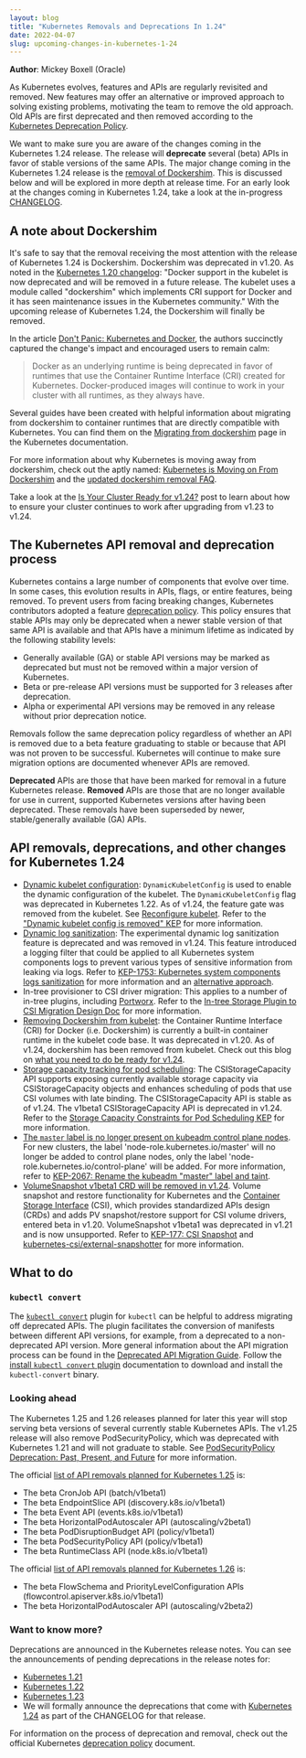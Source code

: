 ```yaml
---
layout: blog
title: "Kubernetes Removals and Deprecations In 1.24"
date: 2022-04-07
slug: upcoming-changes-in-kubernetes-1-24
---
```


**Author**: Mickey Boxell (Oracle)

As Kubernetes evolves, features and APIs are regularly revisited and removed. New features may offer
an alternative or improved approach to solving existing problems, motivating the team to remove the
old approach. Old APIs are first deprecated and then removed according to the [Kubernetes Deprecation Policy](/docs/reference/using-api/deprecation-policy/). 

We want to make sure you are aware of the changes coming in the Kubernetes 1.24 release. The release will 
**deprecate** several (beta) APIs in favor of stable versions of the same APIs. The major change coming 
in the Kubernetes 1.24 release is the [removal of Dockershim](https://github.com/kubernetes/enhancements/issues/2221). This is discussed 
below and will be explored in more depth at release time. For an  early look at the changes coming in Kubernetes 1.24, take a look at the in-progress [CHANGELOG](https://github.com/kubernetes/kubernetes/blob/master/CHANGELOG/CHANGELOG-1.24.md).

## A note about Dockershim

It's safe to say that the removal receiving the most attention with the release of Kubernetes 1.24 
is Dockershim. Dockershim was deprecated in v1.20. As noted in the [Kubernetes 1.20 changelog](https://github.com/kubernetes/kubernetes/blob/master/CHANGELOG/CHANGELOG-1.20.md#deprecation): 
"Docker support in the kubelet is now deprecated and will be removed in a future release. The kubelet 
uses a module called "dockershim" which implements CRI support for Docker and it has seen maintenance 
issues in the Kubernetes community." With the upcoming release of Kubernetes 1.24, the Dockershim will 
finally be removed. 

In the article [Don't Panic: Kubernetes and Docker](/blog/2020/12/02/dont-panic-kubernetes-and-docker/),
the authors succinctly captured the change's impact and encouraged users to remain calm: 
> Docker as an underlying runtime is being deprecated in favor of runtimes that use the
> Container Runtime Interface (CRI) created for Kubernetes. Docker-produced images
> will continue to work in your cluster with all runtimes, as they always have.

Several guides have been created with helpful information about migrating from dockershim
to container runtimes that are directly compatible with Kubernetes. You can find them on the
[Migrating from dockershim](/docs/tasks/administer-cluster/migrating-from-dockershim/)
page in the Kubernetes documentation.

For more information about why Kubernetes is moving away from dockershim, check out the aptly 
named: [Kubernetes is Moving on From Dockershim](/blog/2022/01/07/kubernetes-is-moving-on-from-dockershim/) 
and the [updated dockershim removal FAQ](/blog/2022/02/17/dockershim-faq/).

Take a look at the [Is Your Cluster Ready for v1.24?](/blog/2022/03/31/ready-for-dockershim-removal/) post to learn about how to ensure your cluster continues to work after upgrading from v1.23 to v1.24. 

## The Kubernetes API removal and deprecation process

Kubernetes contains a large number of components that evolve over time. In some cases, this 
evolution results in APIs, flags, or entire features, being removed. To prevent users from facing 
breaking changes, Kubernetes contributors adopted a feature [deprecation policy](/docs/reference/using-api/deprecation-policy/). 
This policy ensures that stable APIs may only be deprecated when a newer stable version of that 
same API is available and that APIs have a minimum lifetime as indicated by the following stability levels: 

* Generally available (GA) or stable API versions may be marked as deprecated but must not be removed within a major version of Kubernetes. 
* Beta or pre-release API versions must be supported for 3 releases after deprecation. 
* Alpha or experimental API versions may be removed in any release without prior deprecation notice. 

Removals follow the same deprecation policy regardless of whether an API is removed due to a beta feature 
graduating to stable or because that API was not proven to be successful. Kubernetes will continue to make 
sure migration options are documented whenever APIs are removed. 

**Deprecated** APIs are those that have been marked for removal in a future Kubernetes release. **Removed** 
APIs are those that are no longer available for use in current, supported Kubernetes versions after having 
been deprecated. These removals have been superseded by newer, stable/generally available (GA) APIs. 

## API removals, deprecations, and other changes for Kubernetes 1.24

* [Dynamic kubelet configuration](https://github.com/kubernetes/enhancements/issues/281): `DynamicKubeletConfig` is used to enable the dynamic configuration of the kubelet. The `DynamicKubeletConfig` flag was deprecated in Kubernetes 1.22. As of v1.24, the feature gate was removed from the kubelet. See [Reconfigure kubelet](/docs/tasks/administer-cluster/reconfigure-kubelet/). Refer to the ["Dynamic kubelet config is removed" KEP](https://github.com/kubernetes/enhancements/issues/281) for more information. 
* [Dynamic log sanitization](https://github.com/kubernetes/kubernetes/pull/107207): The experimental dynamic log sanitization feature is deprecated and was removed in v1.24. This feature introduced a logging filter that could be applied to all Kubernetes system components logs to prevent various types of sensitive information from leaking via logs. Refer to [KEP-1753: Kubernetes system components logs sanitization](https://github.com/kubernetes/enhancements/tree/master/keps/sig-instrumentation/1753-logs-sanitization#deprecation) for more information and an [alternative approach](https://github.com/kubernetes/enhancements/tree/master/keps/sig-instrumentation/1753-logs-sanitization#alternatives=).
* In-tree provisioner to CSI driver migration: This applies to a number of in-tree plugins, including [Portworx](https://github.com/kubernetes/enhancements/issues/2589). Refer to the [In-tree Storage Plugin to CSI Migration Design Doc](https://github.com/kubernetes/design-proposals-archive/blob/main/storage/csi-migration.md#background-and-motivations) for more information. 
* [Removing Dockershim from kubelet](https://github.com/kubernetes/enhancements/issues/2221): the Container Runtime Interface (CRI) for Docker (i.e. Dockershim) is currently a built-in container runtime in the kubelet code base. It was deprecated in v1.20. As of v1.24, dockershim has been removed from kubelet. Check out this blog on [what you need to do be ready for v1.24](/blog/2022/03/31/ready-for-dockershim-removal/). 
* [Storage capacity tracking for pod scheduling](https://github.com/kubernetes/enhancements/issues/1472): The CSIStorageCapacity API supports exposing currently available storage capacity via CSIStorageCapacity objects and enhances scheduling of pods that use CSI volumes with late binding. The CSIStorageCapacity API is stable as of v1.24. The v1beta1 CSIStorageCapacity API is deprecated in v1.24. Refer to the [Storage Capacity Constraints for Pod Scheduling KEP](https://github.com/kubernetes/enhancements/tree/master/keps/sig-storage/1472-storage-capacity-tracking) for more information. 
* [The `master` label is no longer present on kubeadm control plane nodes](https://github.com/kubernetes/kubernetes/pull/107533). For new clusters, the label 'node-role.kubernetes.io/master' will no longer be added to control plane nodes, only the label 'node-role.kubernetes.io/control-plane' will be added. For more information, refer to [KEP-2067: Rename the kubeadm "master" label and taint](https://github.com/kubernetes/enhancements/tree/master/keps/sig-cluster-lifecycle/kubeadm/2067-rename-master-label-taint).
* [VolumeSnapshot v1beta1 CRD will be removed in v1.24](https://github.com/kubernetes/enhancements/issues/177). Volume snapshot and restore functionality for Kubernetes and the [Container Storage Interface](https://github.com/container-storage-interface/spec/blob/master/spec.md) (CSI), which provides standardized APIs design (CRDs) and adds PV snapshot/restore support for CSI volume drivers, entered beta in v1.20. VolumeSnapshot v1beta1 was deprecated in v1.21 and is now unsupported. Refer to [KEP-177: CSI Snapshot](https://github.com/kubernetes/enhancements/tree/master/keps/sig-storage/177-volume-snapshot#kep-177-csi-snapshot) and [kubernetes-csi/external-snapshotter](https://github.com/kubernetes-csi/external-snapshotter/releases/tag/v4.1.0) for more information. 

## What to do

### `kubectl convert`

The [`kubectl convert`](/docs/tasks/tools/included/kubectl-convert-overview/) plugin for `kubectl` 
can be helpful to address migrating off deprecated APIs. The plugin facilitates the conversion of 
manifests between different API versions, for example, from a deprecated to a non-deprecated API 
version. More general information about the API migration process can be found in the [Deprecated API Migration Guide](/docs/reference/using-api/deprecation-guide/). 
Follow the [install `kubectl convert` plugin](https://kubernetes.io/docs/tasks/tools/install-kubectl-linux/#install-kubectl-convert-plugin) 
documentation to download and install the `kubectl-convert` binary. 
    
### Looking ahead

The Kubernetes 1.25 and 1.26 releases planned for later this year will stop serving beta versions 
of several currently stable Kubernetes APIs. The v1.25 release will also remove PodSecurityPolicy, 
which was deprecated with Kubernetes 1.21 and will not graduate to stable. See [PodSecurityPolicy 
Deprecation: Past, Present, and Future](/blog/2021/04/06/podsecuritypolicy-deprecation-past-present-and-future/) for more information. 

The official [list of API removals planned for Kubernetes 1.25](/docs/reference/using-api/deprecation-guide/#v1-25) is:

* The beta CronJob API (batch/v1beta1)
* The beta EndpointSlice API (discovery.k8s.io/v1beta1)
* The beta Event API (events.k8s.io/v1beta1)
* The beta HorizontalPodAutoscaler API (autoscaling/v2beta1)
* The beta PodDisruptionBudget API (policy/v1beta1)
* The beta PodSecurityPolicy API (policy/v1beta1)
* The beta RuntimeClass API (node.k8s.io/v1beta1)


The official [list of API removals planned for Kubernetes 1.26](/docs/reference/using-api/deprecation-guide/#v1-26) is:

* The beta FlowSchema and PriorityLevelConfiguration APIs (flowcontrol.apiserver.k8s.io/v1beta1)
* The beta HorizontalPodAutoscaler API (autoscaling/v2beta2)

    
### Want to know more?
Deprecations are announced in the Kubernetes release notes. You can see the announcements of pending deprecations in the release notes for:
* [Kubernetes 1.21](https://github.com/kubernetes/kubernetes/blob/master/CHANGELOG/CHANGELOG-1.21.md#deprecation)
* [Kubernetes 1.22](https://github.com/kubernetes/kubernetes/blob/master/CHANGELOG/CHANGELOG-1.22.md#deprecation)
* [Kubernetes 1.23](https://github.com/kubernetes/kubernetes/blob/master/CHANGELOG/CHANGELOG-1.23.md#deprecation)
* We will formally announce the deprecations that come with [Kubernetes 1.24](https://github.com/kubernetes/kubernetes/blob/master/CHANGELOG/CHANGELOG-1.24.md#deprecation) as part of the CHANGELOG for that release.

For information on the process of deprecation and removal, check out the official Kubernetes [deprecation policy](/docs/reference/using-api/deprecation-policy/#deprecating-parts-of-the-api) document.

